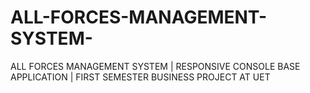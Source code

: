 # ALL-FORCES-MANAGEMENT-SYSTEM-
ALL FORCES MANAGEMENT SYSTEM | RESPONSIVE CONSOLE BASE APPLICATION | FIRST SEMESTER BUSINESS PROJECT AT UET
